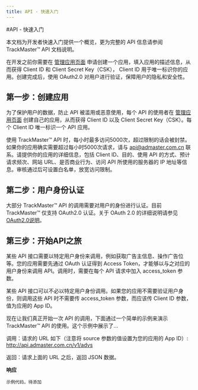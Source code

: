 ```yaml
---
title: API - 快速入门
---
```


#API - 快速入门

本文档为开发者快速入门提供一个概览，更为完整的 API 信息请参阅 TrackMaster™ API 文档说明。

在开发之前你需要在 [管理应用页面](http://api.trackmaster.com.cn/app/new) 申请创建一个应用，填入应用的描述信息，从而获得 Client ID 和 Client Secret Key（CSK）， Client ID 用于唯一标识你的应用。创建完成后，使用 OAuth2.0 对用户进行验证，保障用户的隐私和安全性。

<h2 id="step1">第一步：创建应用</h2>

为了保护用户的数据，防止 API 被滥用或恶意使用，每个 API 的使用者在 [管理应用页面](http://api.trackmaster.com.cn/app/new) 创建自己的应用，从而获得 Client ID 以及 Client Secret Key（CSK）。每个 Client ID 唯一标识一个 API 应用。

使用 TrackMaster™ API 时，每小时最多访问5000次，超过限制的话会被封禁。如果你的应用确实需要超过每小时5000次请求，请与 api@admaster.com.cn 联系。请提供你的应用的详细信息，包括 Client ID、目的、使用 API 的方式、预计请求频次、网站 URL、是否商业行为、访问 API 所使用的服务器的 IP 地址等信息。审核通过后可设置白名单，放宽访问限制。

<h2 id="step2">第二步：用户身份认证</h2>

大部分 TrackMaster™ API 的调用需要对用户的身份进行认证。目前 TrackMaster™ 仅支持 OAuth2.0 认证。关于 OAuth 2.0 的详细说明请参见 [OAuth2.0说明](/trackmaster/v1/apiOauth/)。

<h2 id="step3">第三步：开始API之旅</h2>

某些 API 接口需要以特定用户身份来调用，例如获取广告主信息、操作广告位等。您的应用需要先通过 OAuth 认证得到 Access Token，才能够以与之对应的用户身份来调用 API。调用时，需要在每个 API 请求中加入 access_token 参数。

某些 API 接口可以不必以特定用户身份调用。如果您的应用不需要验证用户身份，则调用这些 API 时不需要传 access_token 参数，而应该传 Client ID 参数，值为应用的 App ID。

现在让我们真正开始一次 API 的调用，下面通过一个简单的示例来演示 TrackMaster™ API 的使用。这个示例中展示了...

调用：请求的 URL 如下（注意将 source 参数的值设置为您的应用的 App ID）:
http://api.admaster.com.cn/v1/advs

返回：请求上面的 URL 之后，返回 JSON 数据。

**响应**

    示例代码，待添加



